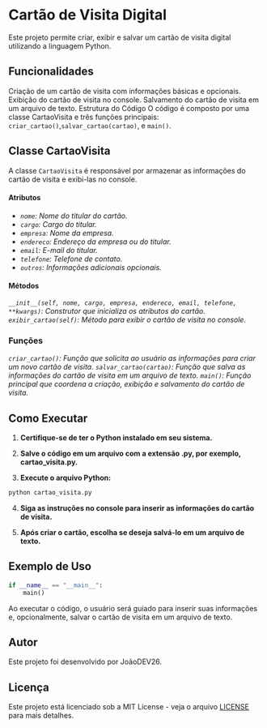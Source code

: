 # Cartão de Visita Digital

Este projeto permite criar, exibir e salvar um cartão de visita digital utilizando a linguagem Python.


## Funcionalidades

Criação de um cartão de visita com informações básicas e opcionais.
Exibição do cartão de visita no console.
Salvamento do cartão de visita em um arquivo de texto.
Estrutura do Código
O código é composto por uma classe CartaoVisita e três funções principais: `criar_cartao()`,`salvar_cartao(cartao)`, e `main()`.

## Classe CartaoVisita
A classe `CartaoVisita` é responsável por armazenar as informações do cartão de visita e exibi-las no console.

#### Atributos

- *`nome`: Nome do titular do cartão.*
- *`cargo`: Cargo do titular.*
- *`empresa`: Nome da empresa.*
- *`endereco`: Endereço da empresa ou do titular.*
- *`email`: E-mail do titular.*
- *`telefone`: Telefone de contato.*
- *`outros`: Informações adicionais opcionais.*

#### Métodos

*`__init__(self, nome, cargo, empresa, endereco, email, telefone, **kwargs)`: Construtor que inicializa os atributos do cartão.*
*`exibir_cartao(self)`: Método para exibir o cartão de visita no console.*


### Funções 

*`criar_cartao()`: Função que solicita ao usuário as informações para criar um novo cartão de visita.*
*`salvar_cartao(cartao)`: Função que salva as informações do cartão de visita em um arquivo de texto.*
*`main()`: Função principal que coordena a criação, exibição e salvamento do cartão de visita.*

## Como Executar
1. **Certifique-se de ter o Python instalado em seu sistema.**

2. **Salve o código em um arquivo com a extensão .py, por exemplo, cartao_visita.py.**

3. **Execute o arquivo Python:**
```bash
python cartao_visita.py
```

4. **Siga as instruções no console para inserir as informações do cartão de visita.**

5. **Após criar o cartão, escolha se deseja salvá-lo em um arquivo de texto.**

## Exemplo de Uso
```python
if __name__ == "__main__":
    main()
```
Ao executar o código, o usuário será guiado para inserir suas informações e, opcionalmente, salvar o cartão de visita em um arquivo de texto.

## Autor

Este projeto foi desenvolvido por JoãoDEV26.

## Licença

Este projeto está licenciado sob a MIT License - veja o arquivo [LICENSE](LICENSE) para mais detalhes.
